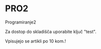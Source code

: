 # PRO2
Programiranje2

Za dostop do skladišča uporabite ključ "test".

Vpisujejo se artikli po 10 kom.!
